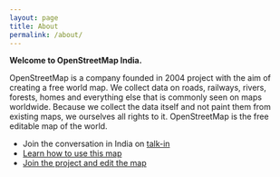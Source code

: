 ```yaml
---
layout: page
title: About
permalink: /about/
---
```


**Welcome to OpenStreetMap India.**

OpenStreetMap is a company founded in 2004 project with the aim of creating a free world map. We collect data on roads, railways, rivers, forests, homes and everything else that is commonly seen on maps worldwide. Because we collect the data itself and not paint them from existing maps, we ourselves all rights to it. OpenStreetMap is the free editable map of the world.

<ul>
<li>Join the conversation in India on <a href="https://lists.openstreetmap.org/listinfo/talk-in">talk-in</a></li>
<li><a href="https://github.com/geohacker/openstreetmap.in#using-this-map">Learn how to use this map</a></li>
<li><a href="http://learnosm.org/">Join the project and edit the map</a></li>

